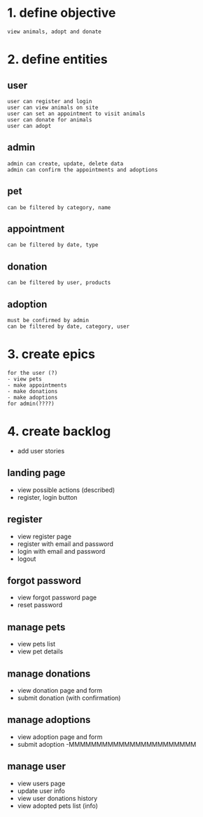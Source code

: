 # 1. define objective
    view animals, adopt and donate

# 2. define entities

## user
    user can register and login
    user can view animals on site
    user can set an appointment to visit animals
    user can donate for animals
    user can adopt

## admin
    admin can create, update, delete data
    admin can confirm the appointments and adoptions

## pet
    can be filtered by category, name

## appointment
    can be filtered by date, type

## donation
    can be filtered by user, products

## adoption
    must be confirmed by admin
    can be filtered by date, category, user

# 3. create epics
    for the user (?)
    - view pets
    - make appointments
    - make donations
    - make adoptions
    for admin(????)


# 4. create backlog
- add user stories

## landing page 
- view possible actions (described)
- register, login button

## register
- view register page
- register with email and password
- login with email and password
- logout

## forgot password
- view forgot password page
- reset password

## manage pets
- view pets list
- view pet details

## manage donations
- view donation page and form
- submit donation (with confirmation)

## manage adoptions
- view adoption page and form
- submit adoption 
-MMMMMMMMMMMMMMMMMMMMMMM


## manage user
- view users page
- update user info
- view user donations history
- view adopted pets list (info)

